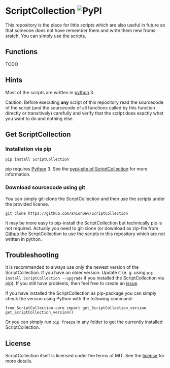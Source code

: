 # ScriptCollection ![PyPI](https://img.shields.io/pypi/v/ScriptCollection)

This repository is the place for little scripts which are also useful in future so that someone does not have remember them and write them new froms sratch. You can simply use the scripts.

## Functions

TODO

## Hints

Most of the scripts are written in [python](https://www.python.org) 3.

Caution: Before executing **any** script of this repository read the sourcecode of the script (and the sourcecode of all functions called by this function directly or transitively) carefully and verify that the script does exactly what you want to do and nothing else.

## Get ScriptCollection

### Installation via pip

```
pip install ScriptCollection
```

pip requires [Python](https://www.python.org) 3. See the [pypi-site of ScriptCollection](https://pypi.org/project/ScriptCollection) for more information.

### Download sourcecode using git

You can simply git-clone the ScriptCollection and then use the scripts under the provided license.

```
git clone https://github.com/anionDev/ScriptCollection
```

It may be more easy to pip-install the ScriptCollection but technically pip is not required. Actually you need to git-clone (or download as zip-file from [Github](https://github.com/anionDev/ScriptCollection) the ScriptCollection to use the scripts in this repository which are not written in python.

## Troubleshooting

It is recommended to always use only the newest version of the ScriptCollection. If you have an older version: Update it (e. g. using `pip install ScriptCollection --upgrade` if you installed the ScriptCollection via pip). If you still have problems, then feel free to create an [issue](https://github.com/anionDev/ScriptCollection/issues).

If you have installed the ScriptCollection as pip-package you can simply check the version using Python with the following command:

```
from ScriptCollection.core import get_ScriptCollection_version
get_ScriptCollection_version()
```

Or you can simply run `pip freeze` in any folder to get the currently installed ScriptCollection.

## License

ScriptCollection itself is licensed under the terms of MIT. See the [license](https://raw.githubusercontent.com/anionDev/ScriptCollection/master/License.txt) for more details.
